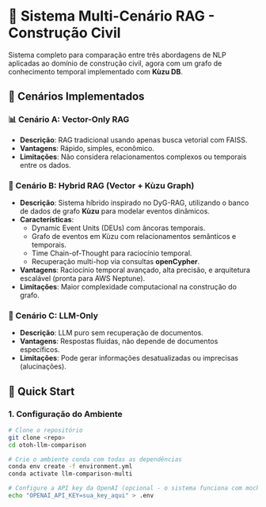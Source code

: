 # 🤖 Sistema Multi-Cenário RAG - Construção Civil

Sistema completo para comparação entre três abordagens de NLP aplicadas ao domínio de construção civil, agora com um grafo de conhecimento temporal implementado com **Kùzu DB**.

## 🎯 Cenários Implementados

### 📊 Cenário A: Vector-Only RAG
- **Descrição**: RAG tradicional usando apenas busca vetorial com FAISS.
- **Vantagens**: Rápido, simples, econômico.
- **Limitações**: Não considera relacionamentos complexos ou temporais entre os dados.

### 🔗 Cenário B: Hybrid RAG (Vector + Kùzu Graph)
- **Descrição**: Sistema híbrido inspirado no DyG-RAG, utilizando o banco de dados de grafo **Kùzu** para modelar eventos dinâmicos.
- **Características**:
  - Dynamic Event Units (DEUs) com âncoras temporais.
  - Grafo de eventos em Kùzu com relacionamentos semânticos e temporais.
  - Time Chain-of-Thought para raciocínio temporal.
  - Recuperação multi-hop via consultas **openCypher**.
- **Vantagens**: Raciocínio temporal avançado, alta precisão, e arquitetura escalável (pronta para AWS Neptune).
- **Limitações**: Maior complexidade computacional na construção do grafo.

### 🤖 Cenário C: LLM-Only
- **Descrição**: LLM puro sem recuperação de documentos.
- **Vantagens**: Respostas fluidas, não depende de documentos específicos.
- **Limitações**: Pode gerar informações desatualizadas ou imprecisas (alucinações).

## 🚀 Quick Start

### 1. Configuração do Ambiente

```bash
# Clone o repositório
git clone <repo>
cd otoh-llm-comparison

# Crie o ambiente conda com todas as dependências
conda env create -f environment.yml
conda activate llm-comparison-multi

# Configure a API key da OpenAI (opcional - o sistema funciona com mocks)
echo "OPENAI_API_KEY=sua_key_aqui" > .env
